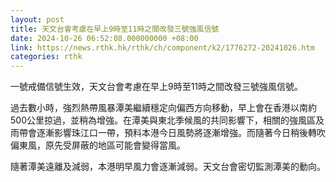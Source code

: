 ```yaml
---
layout: post
title: 天文台會考慮在早上9時至11時之間改發三號強風信號
date: 2024-10-26 06:52:08.000000000 +08:00
link: https://news.rthk.hk/rthk/ch/component/k2/1776272-20241026.htm
categories: rthk
---
```


一號戒備信號生效，天文台會考慮在早上9時至11時之間改發三號強風信號。

過去數小時，強烈熱帶風暴潭美繼續穩定向偏西方向移動，早上會在香港以南約500公里掠過，並稍為增強。在潭美與東北季候風的共同影響下，相關的強風區及雨帶會逐漸影響珠江口一帶，預料本港今日風勢將逐漸增強。而隨著今日稍後轉吹偏東風，原先受屏蔽的地區可能會變得當風。

隨著潭美遠離及減弱，本港明早風力會逐漸減弱。天文台會密切監測潭美的動向。
